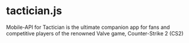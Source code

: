 # tactician.js
Mobile-API for Tactician is the ultimate companion app for fans and competitive players of the renowned Valve game, Counter-Strike 2 (CS2)
